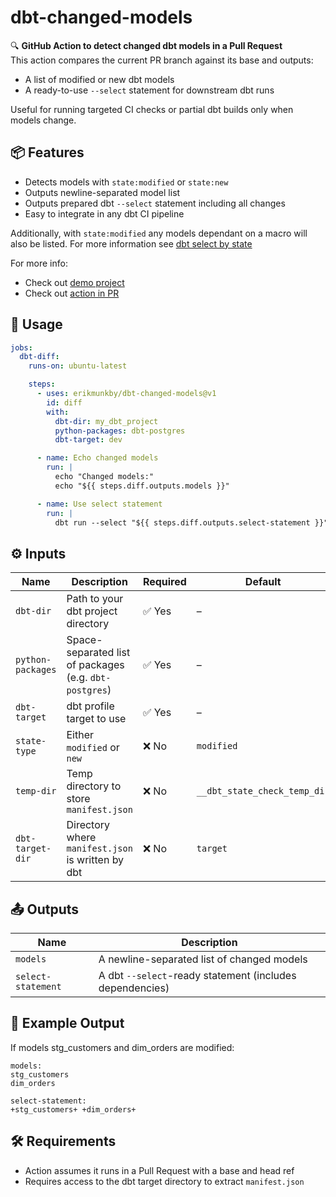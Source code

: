 # dbt-changed-models

🔍 **GitHub Action to detect changed dbt models in a Pull Request**  
This action compares the current PR branch against its base and outputs:
- A list of modified or new dbt models
- A ready-to-use `--select` statement for downstream dbt runs

Useful for running targeted CI checks or partial dbt builds only when models change.


## 📦 Features
- Detects models with `state:modified` or `state:new`
- Outputs newline-separated model list
- Outputs prepared dbt `--select` statement including all changes
- Easy to integrate in any dbt CI pipeline

Additionally, with `state:modified` any models dependant on a macro will also be listed.
For more information see [dbt select by state](https://docs.getdbt.com/reference/node-selection/methods#state)

For more info:
- Check out [demo project](./tests/dbt_sample_project/)
- Check out [action in PR](https://github.com/erikmunkby/dbt-changed-models/pull/3)

## 🚀 Usage

```yaml
jobs:
  dbt-diff:
    runs-on: ubuntu-latest

    steps:
      - uses: erikmunkby/dbt-changed-models@v1
        id: diff
        with:
          dbt-dir: my_dbt_project
          python-packages: dbt-postgres
          dbt-target: dev

      - name: Echo changed models
        run: |
          echo "Changed models:"
          echo "${{ steps.diff.outputs.models }}"

      - name: Use select statement
        run: |
          dbt run --select "${{ steps.diff.outputs.select-statement }}"
```

## ⚙️ Inputs
| Name              | Description                                            | Required  | Default                      |
| ----------------- | ------------------------------------------------------ | --------- | ---------------------------- |
| `dbt-dir`         | Path to your dbt project directory                     | ✅ Yes    | –                            |
| `python-packages` | Space-separated list of packages (e.g. `dbt-postgres`) | ✅ Yes    | –                            |
| `dbt-target`      | dbt profile target to use                              | ✅ Yes    | –                            |
| `state-type`      | Either `modified` or `new`                             | ❌ No     | `modified`                   |
| `temp-dir`        | Temp directory to store `manifest.json`                | ❌ No     | `__dbt_state_check_temp_dir` |
| `dbt-target-dir`  | Directory where `manifest.json` is written by dbt      | ❌ No     | `target`                     |

## 📤 Outputs
| Name               | Description                                              |
| ------------------ | -------------------------------------------------------- |
| `models`           | A newline-separated list of changed models               |
| `select-statement` | A dbt `--select`-ready statement (includes dependencies) |

## 📝 Example Output
If models stg_customers and dim_orders are modified:

```
models:
stg_customers
dim_orders

select-statement:
+stg_customers+ +dim_orders+
```

## 🛠 Requirements
- Action assumes it runs in a Pull Request with a base and head ref
- Requires access to the dbt target directory to extract `manifest.json`